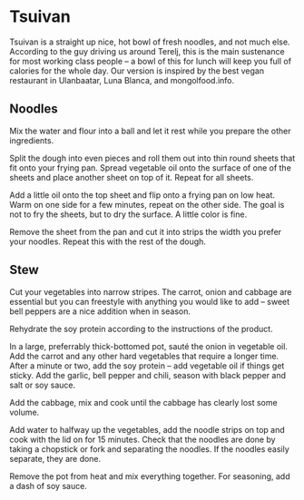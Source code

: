 # Tsuivan

Tsuivan is a straight up nice, hot bowl of fresh noodles, and not much else. According to the guy driving us around Terelj, this is the main sustenance for most working class people – a bowl of this for lunch will keep you full of calories for the whole day. Our version is inspired by the best vegan restaurant in Ulanbaatar, Luna Blanca, and mongolfood.info.

## Noodles

Mix the water and flour into a ball and let it rest while you prepare the other ingredients.

Split the dough into even pieces and roll them out into thin round sheets that fit onto your frying pan. Spread vegetable oil onto the surface of one of the sheets and place another sheet on top of it. Repeat for all sheets.

Add a little oil onto the top sheet and flip onto a frying pan on low heat. Warm on one side for a few minutes, repeat on the other side. The goal is not to fry the sheets, but to dry the surface. A little color is fine.

Remove the sheet from the pan and cut it into strips the width you prefer your noodles. Repeat this with the rest of the dough.

## Stew

Cut your vegetables into narrow stripes. The carrot, onion and cabbage are essential but you can freestyle with anything you would like to add – sweet bell peppers are a nice addition when in season.

Rehydrate the soy protein according to the instructions of the product.

In a large, preferrably thick-bottomed pot, sauté the onion in vegetable oil. Add the carrot and any other hard vegetables that require a longer time. After a minute or two, add the soy protein – add vegetable oil if things get sticky. Add the garlic, bell pepper and chili, season with black pepper and salt or soy sauce.

Add the cabbage, mix and cook until the cabbage has clearly lost some volume.

Add water to halfway up the vegetables, add the noodle strips on top and cook with the lid on for 15 minutes. Check that the noodles are done by taking a chopstick or fork and separating the noodles. If the noodles easily separate, they are done.

Remove the pot from heat and mix everything together. For seasoning, add a dash of soy sauce.


